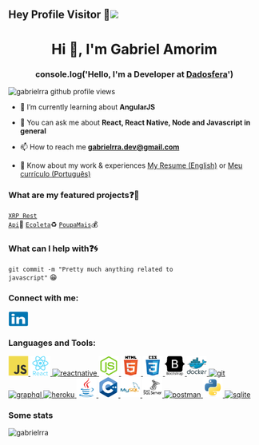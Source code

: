 ## Hey Profile Visitor :eyes:<img src="https://raw.githubusercontent.com/iampavangandhi/iampavangandhi/master/gifs/Hi.gif" width="30px">

<h1 align="center">Hi 👋, I'm Gabriel Amorim</h1>
<h3 align="center">console.log('Hello, I'm a Developer at <a href="https://www.dadosfera.ai" target="_blank">Dadosfera</a>')</h3>

<p align="left"> <img src="https://komarev.com/ghpvc/?username=gabrielrra&label=Profile%20views&color=0e75b6&style=flat" alt="gabrielrra github profile views" /> </p>


- 🌱 I’m currently learning about **AngularJS**
- 💬 You can ask me about **React, React Native, Node and Javascript in general**
- 📫 How to reach me **gabrielrra.dev@gmail.com**

- 📄 Know about my work & experiences [My Resume (English)](https://docs.google.com/document/d/18TdIKXjwkw_p64xJc8Q9zmHVvHs8ccDT5RSbxiDGSKY/edit?usp=sharing) or [Meu currículo (Português)](https://docs.google.com/document/d/1s5w1hZ_PDpV4Ed2MONwFQvbVBR-TlzNxi-eLol0HIu8/edit?usp=sharing)

### What are my featured projects:question::rocket:
<code>[XRP Rest Api](https://github.com/gabrielrra/upload-ai)</code>🤖
<code>[Ecoleta](https://github.com/gabrielrra/Ecoleta_NLW-1)</code>:recycle:
<code>[PoupaMais](https://github.com/gabrielrra/poupamais)</code>:moneybag:

### What can I help with:question::cyclone:
<code>git commit -m "Pretty much anything related to javascript"</code> :grin:

<h3 align="left">Connect with me:</h3>
<p align="left">
<a href="https://www.linkedin.com/in/gabriel-amorim-2021/" target="blank"><img align="center" src="https://raw.githubusercontent.com/devicons/devicon/master/icons/linkedin/linkedin-original.svg" alt="gabrielrra" height="30" width="40" /></a>
</p>

<h3 align="left">Languages and Tools:</h3>
<p align="left">
<a href="https://developer.mozilla.org/en-US/docs/Web/JavaScript" target="_blank"> <img src="https://raw.githubusercontent.com/devicons/devicon/master/icons/javascript/javascript-original.svg" alt="javascript" width="40" height="40"/> </a>
<a href="https://reactjs.org/" target="_blank"> <img src="https://raw.githubusercontent.com/devicons/devicon/master/icons/react/react-original-wordmark.svg" alt="react" width="40" height="40"/> </a>
<a href="https://reactnative.dev/" target="_blank"> <img src="https://reactnative.dev/img/header_logo.svg" alt="reactnative" width="40" height="40"/> </a>
<a href="https://nodejs.org/en/" target="_blank"> <img src="https://raw.githubusercontent.com/devicons/devicon/master/icons/nodejs/nodejs-original.svg" alt="javascript" width="40" height="40"/> </a>
<a href="https://www.w3.org/html/" target="_blank"> <img src="https://raw.githubusercontent.com/devicons/devicon/master/icons/html5/html5-original-wordmark.svg" alt="html5" width="40" height="40"/> </a>
<a href="https://www.w3schools.com/css/" target="_blank"> <img src="https://raw.githubusercontent.com/devicons/devicon/master/icons/css3/css3-original-wordmark.svg" alt="css3" width="40" height="40"/> </a>
<a href="https://getbootstrap.com" target="_blank"> <img src="https://raw.githubusercontent.com/devicons/devicon/master/icons/bootstrap/bootstrap-plain-wordmark.svg" alt="bootstrap" width="40" height="40"/> </a>
<a href="https://www.docker.com/" target="_blank"> <img src="https://raw.githubusercontent.com/devicons/devicon/master/icons/docker/docker-original-wordmark.svg" alt="docker" width="40" height="40"/> </a>
<a href="https://git-scm.com/" target="_blank"> <img src="https://www.vectorlogo.zone/logos/git-scm/git-scm-icon.svg" alt="git" width="40" height="40"/> </a>
<a href="https://graphql.org" target="_blank"> <img src="https://www.vectorlogo.zone/logos/graphql/graphql-icon.svg" alt="graphql" width="40" height="40"/> </a>
<a href="https://heroku.com" target="_blank"> <img src="https://www.vectorlogo.zone/logos/heroku/heroku-icon.svg" alt="heroku" width="40" height="40"/> </a>
<a href="https://www.java.com" target="_blank"> <img src="https://raw.githubusercontent.com/devicons/devicon/master/icons/java/java-original.svg" alt="java" width="40" height="40"/> </a>
<a href="https://www.w3schools.com/cpp/" target="_blank"> <img src="https://raw.githubusercontent.com/devicons/devicon/master/icons/cplusplus/cplusplus-original.svg" alt="cplusplus" width="40" height="40"/> </a>
<a href="https://www.mysql.com/" target="_blank"> <img src="https://raw.githubusercontent.com/devicons/devicon/master/icons/mysql/mysql-original-wordmark.svg" alt="mysql" width="40" height="40"/> </a>
<a href="https://www.microsoft.com/pt-br/sql-server/sql-server-2019" target="_blank"> <img src="https://raw.githubusercontent.com/devicons/devicon/master/icons/microsoftsqlserver/microsoftsqlserver-plain-wordmark.svg" alt="opencv" width="40" height="40"/> </a>
<a href="https://postman.com" target="_blank"> <img src="https://www.vectorlogo.zone/logos/getpostman/getpostman-icon.svg" alt="postman" width="40" height="40"/> </a>
<a href="https://www.python.org" target="_blank"> <img src="https://raw.githubusercontent.com/devicons/devicon/master/icons/python/python-original.svg" alt="python" width="40" height="40"/> </a>
<a href="https://www.sqlite.org/" target="_blank"> <img src="https://www.vectorlogo.zone/logos/sqlite/sqlite-icon.svg" alt="sqlite" width="40" height="40"/> </a>
</p>

### Some stats

<p><img align="left" src="https://github-readme-stats.vercel.app/api?username=gabrielrra&include_all_commits=true&show_icons=true&count_private=true&theme=tokyonight"" alt="gabrielrra" /></p>
